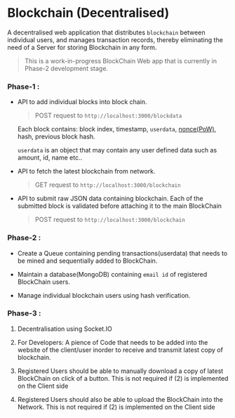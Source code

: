 # Blockchain (Decentralised)


A decentralised web application that distributes `blockchain` between individual users, and manages transaction records, thereby eliminating the need of a Server for storing Blockchain in any form.

> This is a work-in-progress BlockChain Web app that is currently in Phase-2 development stage.


### Phase-1 : 

- API to add individual blocks into block chain.

	> POST request to `http://localhost:3000/blockdata`

	Each block contains: block index, timestamp, `userdata`, [nonce(PoW)](https://www.bitcoinmining.com/what-is-proof-of-work), hash, previous block hash.

	`userdata` is an object that may contain any user defined data such as amount, id, name etc..

- API to fetch the latest blockchain from network.

	> GET request to `http://localhost:3000/blockchain`

- API to submit raw JSON data containing blockchain. Each of the submitted block is validated before attaching it to the main BlockChain

	> POST request to `http://localhost:3000/blockchain`


### Phase-2 : 

- Create a Queue containing pending transactions(userdata) that needs to be mined and sequentially added to BlockChain.

- Maintain a database(MongoDB) containing `email id` of registered BlockChain users.

- Manage individual blockchain users using hash verification.


### Phase-3 :

1) Decentralisation using Socket.IO

2) For Developers: A pience of Code that needs to be added into the website of the client/user inorder to receive and transmit latest copy of blockchain.

3) Registered Users should be able to manually download a copy of latest BlockChain on click of a button. This is not required if (2) is implemented on the Client side

4) Registered Users should also be able to upload the BlockChain into the Network. This is not required if (2) is implemented on the Client side
